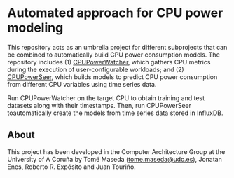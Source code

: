 # Automated approach for CPU power modeling



This repository acts as an umbrella project for different subprojects that can be combined to automatically build CPU power consumption models. The repository includes (1) [CPUPowerWatcher](https://github.com/TomeMD/CPUPowerWatcher), which gathers CPU metrics during the execution of user-configurable workloads; and (2) [CPUPowerSeer](https://github.com/TomeMD/CPUPowerSeer), which builds models to predict CPU power consumption from different CPU variables using time series data. 

Run CPUPowerWatcher on the target CPU to obtain training and test datasets along with their timestamps. Then, run CPUPowerSeer toautomatically create the models  from time series data stored in InfluxDB.

## About

This project has been developed in the Computer Architecture Group at the University of A Coruña by Tomé Maseda ([tome.maseda@udc.es](mailto:tome.maseda@udc.es)), Jonatan Enes, Roberto R. Expósito and Juan Touriño.